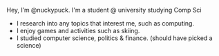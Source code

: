    Hey, I’m @nuckypuck. I'm a student @ university studying Comp Sci 

   -  I research into any topics that interest me, such as computing.
   -  I enjoy games and activities such as skiing.
   -  I studied computer science, politics & finance. (should have picked a science) 



